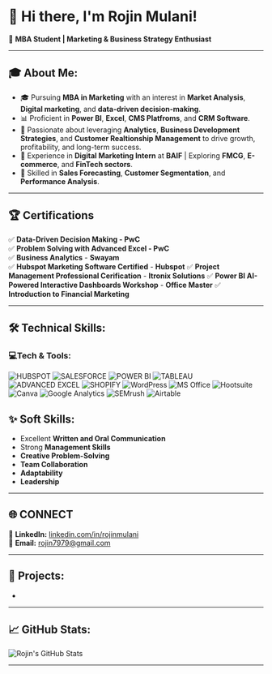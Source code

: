  # 👋 Hi there, I'm Rojin Mulani!  
🚀 **MBA Student | Marketing & Business Strategy Enthusiast**

---

## 🎓 About Me:
- 🎓 Pursuing **MBA in Marketing** with an interest in **Market Analysis**, **Digital marketing**, and **data-driven decision-making**.
- 📊 Proficient in **Power BI**, **Excel**, **CMS Platfroms**, and **CRM Software**.  
- 🤖 Passionate about leveraging **Analytics**, **Business Development Strategies**, and **Customer Realtionship Management** to drive growth, profitability, and long-term success. 
- 🌟 Experience in **Digital Marketing Intern** at **BAIF** | Exploring **FMCG**, **E-commerce**, and **FinTech sectors**.
- 🧠 Skilled in **Sales Forecasting**, **Customer Segmentation**, and **Performance Analysis**.
  
---

## 🏆 **Certifications**
✅ **Data-Driven Decision Making - PwC**  
✅ **Problem Solving with Advanced Excel - PwC**  
✅ **Business Analytics** - **Swayam**  
✅ **Hubspot Marketing Software Certified** - **Hubspot**
✅ **Project Management Professional Cerification** - **Itronix Solutions**
✅ **Power BI AI-Powered Interactive Dashboards Workshop** - **Office Master**
✅ **Introduction to Financial Marketing**

---

## 🛠️ Technical Skills:

### 💻Tech & Tools:
![HUBSPOT](https://img.shields.io/badge/-HUBSPOT-FF7A59?style=flat&logo=hubspot&logoColor=white)
![SALESFORCE](https://img.shields.io/badge/-SALESFORCE-00A1E0?style=flat&logo=salesforce&logoColor=white)
![POWER BI](https://img.shields.io/badge/-POWER%20BI-F2C811?style=flat&logo=power%20bi&logoColor=white)
![TABLEAU](https://img.shields.io/badge/-TABLEAU-E97627?style=flat&logo=tableau&logoColor=white)
![ADVANCED EXCEL](https://img.shields.io/badge/-ADVANCED%20EXCEL-217346?style=flat&logo=microsoft-excel&logoColor=white)
![SHOPIFY](https://img.shields.io/badge/-SHOPIFY-7AB55C?style=flat&logo=shopify&logoColor=white)
![WordPress](https://img.shields.io/badge/-WordPress-21759B?style=flat&logo=wordpress&logoColor=white)
![MS Office](https://img.shields.io/badge/-MS%20Office-D83B01?style=flat&logo=microsoft-office&logoColor=white)
![Hootsuite](https://img.shields.io/badge/-HOOTSUITE-000000?style=flat&logo=hootsuite&logoColor=white)
![Canva](https://img.shields.io/badge/-CANVA-00C4CC?style=flat&logo=canva&logoColor=white)
![Google Analytics](https://img.shields.io/badge/-GOOGLE%20ANALYTICS-E37400?style=flat&logo=google-analytics&logoColor=white)
![SEMrush](https://img.shields.io/badge/-SEMRUSH-FF6F00?style=flat&logo=semrush&logoColor=white)
![Airtable](https://img.shields.io/badge/-Airtable-18BFFF?style=flat&logo=airtable&logoColor=white)


## ✨ Soft Skills:
- Excellent **Written and Oral Communication**
- Strong **Management Skills**
- **Creative Problem-Solving**
- **Team Collaboration**
- **Adaptability**
- **Leadership**
  
---

## 🌐 **CONNECT**
🔗 **LinkedIn:** [linkedin.com/in/rojinmulani](https://linkedin.com/)  
📧 **Email:** rojin7979@gmail.com  

---

## 📂 Projects:
- 

---

## 📈 GitHub Stats:
![Rojin's GitHub Stats](https://github-readme-stats.vercel.app/api?username=rojinmulani&show_icons=true&theme=radical)


---

    

